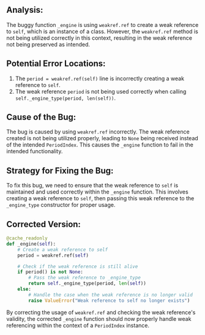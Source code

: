 ## Analysis:
The buggy function `_engine` is using `weakref.ref` to create a weak reference to `self`, which is an instance of a class. However, the `weakref.ref` method is not being utilized correctly in this context, resulting in the weak reference not being preserved as intended.

## Potential Error Locations:
1. The `period = weakref.ref(self)` line is incorrectly creating a weak reference to `self`.
2. The weak reference `period` is not being used correctly when calling `self._engine_type(period, len(self))`.

## Cause of the Bug:
The bug is caused by using `weakref.ref` incorrectly. The weak reference created is not being utilized properly, leading to `None` being received instead of the intended `PeriodIndex`. This causes the `_engine` function to fail in the intended functionality.

## Strategy for Fixing the Bug:
To fix this bug, we need to ensure that the weak reference to `self` is maintained and used correctly within the `_engine` function. This involves creating a weak reference to `self`, then passing this weak reference to the `_engine_type` constructor for proper usage.

## Corrected Version:
```python
@cache_readonly
def _engine(self):
    # Create a weak reference to self
    period = weakref.ref(self)

    # Check if the weak reference is still alive
    if period() is not None:
        # Pass the weak reference to _engine_type
        return self._engine_type(period, len(self))
    else:
        # Handle the case when the weak reference is no longer valid
        raise ValueError("Weak reference to self no longer exists")
```

By correcting the usage of `weakref.ref` and checking the weak reference's validity, the corrected `_engine` function should now properly handle weak referencing within the context of a `PeriodIndex` instance.